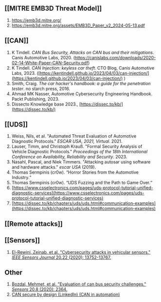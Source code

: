 ## [[MITRE EMB3D Threat Model]]
1. https://emb3d.mitre.org/
2. https://emb3d.mitre.org/assets/EMB3D_Paper_v2_2024-05-13.pdf
## [[CAN]]
1. K Tindell. _CAN Bus Security, Attacks on CAN bus and their mitigations_. Canis Automotive Labs, 2020. (https://canislabs.com/downloads/2020-02-14-White-Paper-CAN-Security.pdf)
2. K Tindell. _CAN Injection: keyless car theft_. CTO Blog, Canis Automotive Labs, 2023. ([https://kentindell.github.io/2023/04/03/can-injection/](https://kentindell.github.io/2023/04/03/can-injection/) )
3. Smith, Craig. _The car hacker's handbook: a guide for the penetration tester_. no starch press, 2016.
4. Ahmad MK Nasser, Automotive Cybersecurity Engineering Handbook. Packt Publishing, 2023.
5. Dissecto Knowledge base 2023., [https://dissec.to/kb/](https://dissec.to/kb/)
## [[UDS]]
1. Weiss, Nils, et al. "Automated Threat Evaluation of Automotive Diagnostic Protocols." _ESCAR USA, 2021, Virtual_. 2021.
2. Lauser, Timm, and Christoph Krauß. "Formal Security Analysis of Vehicle Diagnostic Protocols." _Proceedings of the 18th International Conference on Availability, Reliability and Security_. 2023.
3. Nasahl, Pascal, and Niek Timmers. "Attacking autosar using software and hardware attacks." _escar USA_ (2019).
4. Thomas Sermpinis (cr0w). “Horror Stories from the Automotive Industry.“
5. Thomas Sermpinis (cr0w). “UDS Fuzzing and the Path to Game Over.“
6. [https://www.csselectronics.com/pages/uds-protocol-tutorial-unified-diagnostic-services](https://www.csselectronics.com/pages/uds-protocol-tutorial-unified-diagnostic-services)
7. [https://dissec.to/kb/chapters/uds/uds.html#communication-examples](https://dissec.to/kb/chapters/uds/uds.html#communication-examples)
## [[Remote attacks]]

## [[Sensors]]
1. [El-Rewini, Zeinab, et al. "Cybersecurity attacks in vehicular sensors." _IEEE Sensors Journal_ 20.22 (2020): 13752-13767.](https://www.osti.gov/pages/servlets/purl/1763654)
## Other
1. [Bozdal, Mehmet, et al. "Evaluation of can bus security challenges." _Sensors_ 20.8 (2020): 2364.](https://www.mdpi.com/1424-8220/20/8/2364)
3. [CAN secure by design (LinkedIn) (CAN in automation)]( https://www.linkedin.com/pulse/making-can-communication-secure-design-join-efforts-olaf-pfeiffer-ompge/?trackingId=Yj%2BstICfSu9RbHiTLJ%2FiPw%3D%3D)